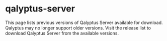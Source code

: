 # qalyptus-server
This page lists previous versions of Qalyptus Server available for download. Qalyptus may no longer support older versions.
Visit the release list to download Qalyptus Server from the available versions.
